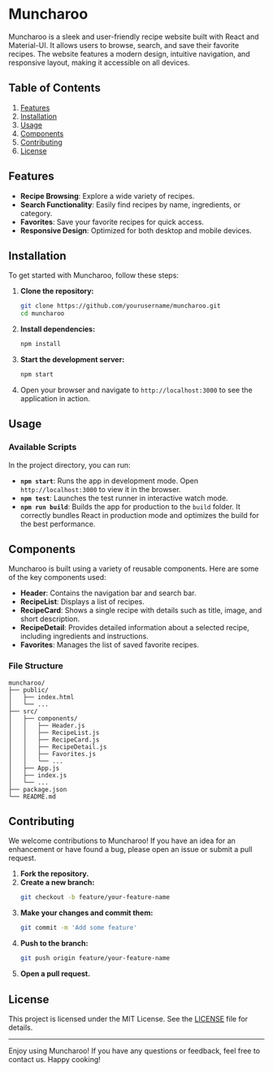 # Muncharoo

Muncharoo is a sleek and user-friendly recipe website built with React and Material-UI. It allows users to browse, search, and save their favorite recipes. The website features a modern design, intuitive navigation, and responsive layout, making it accessible on all devices.

## Table of Contents

1. [Features](#features)
2. [Installation](#installation)
3. [Usage](#usage)
4. [Components](#components)
5. [Contributing](#contributing)
6. [License](#license)

## Features

- **Recipe Browsing**: Explore a wide variety of recipes.
- **Search Functionality**: Easily find recipes by name, ingredients, or category.
- **Favorites**: Save your favorite recipes for quick access.
- **Responsive Design**: Optimized for both desktop and mobile devices.

## Installation

To get started with Muncharoo, follow these steps:

1. **Clone the repository:**

   ```bash
   git clone https://github.com/yourusername/muncharoo.git
   cd muncharoo
   ```

2. **Install dependencies:**

   ```bash
   npm install
   ```

3. **Start the development server:**

   ```bash
   npm start
   ```

4. Open your browser and navigate to `http://localhost:3000` to see the application in action.

## Usage

### Available Scripts

In the project directory, you can run:

- **`npm start`**: Runs the app in development mode. Open `http://localhost:3000` to view it in the browser.
- **`npm test`**: Launches the test runner in interactive watch mode.
- **`npm run build`**: Builds the app for production to the `build` folder. It correctly bundles React in production mode and optimizes the build for the best performance.

## Components

Muncharoo is built using a variety of reusable components. Here are some of the key components used:

- **Header**: Contains the navigation bar and search bar.
- **RecipeList**: Displays a list of recipes.
- **RecipeCard**: Shows a single recipe with details such as title, image, and short description.
- **RecipeDetail**: Provides detailed information about a selected recipe, including ingredients and instructions.
- **Favorites**: Manages the list of saved favorite recipes.

### File Structure

```
muncharoo/
├── public/
│   ├── index.html
│   └── ...
├── src/
│   ├── components/
│   │   ├── Header.js
│   │   ├── RecipeList.js
│   │   ├── RecipeCard.js
│   │   ├── RecipeDetail.js
│   │   ├── Favorites.js
│   │   └── ...
│   ├── App.js
│   ├── index.js
│   └── ...
├── package.json
└── README.md
```

## Contributing

We welcome contributions to Muncharoo! If you have an idea for an enhancement or have found a bug, please open an issue or submit a pull request.

1. **Fork the repository.**
2. **Create a new branch:**
   ```bash
   git checkout -b feature/your-feature-name
   ```
3. **Make your changes and commit them:**
   ```bash
   git commit -m 'Add some feature'
   ```
4. **Push to the branch:**
   ```bash
   git push origin feature/your-feature-name
   ```
5. **Open a pull request.**

## License

This project is licensed under the MIT License. See the [LICENSE](LICENSE) file for details.

---

Enjoy using Muncharoo! If you have any questions or feedback, feel free to contact us. Happy cooking!
